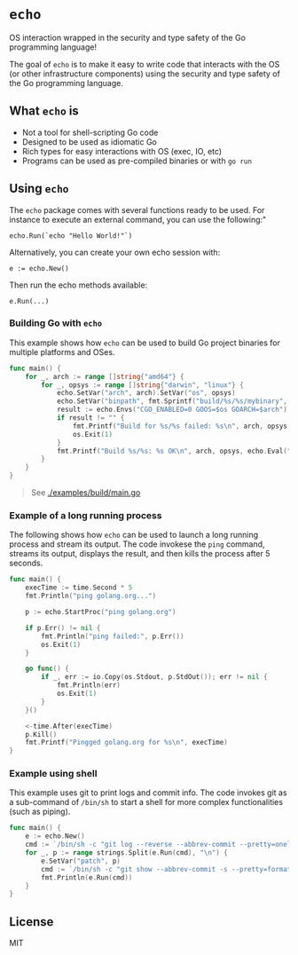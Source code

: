 # `echo` 
OS interaction wrapped in the security and type safety of the Go programming language!

The goal of `echo` is to make it easy to write code that interacts with the OS (or other infrastructure components) 
using the security and type safety of the Go programming language. 

## What `echo` is
* Not a tool for shell-scripting Go code
* Designed to be used as idiomatic Go
* Rich types for easy interactions with OS (exec, IO, etc)
* Programs can be used as pre-compiled binaries or with `go run`
   

## Using `echo`
The `echo` package comes with several functions ready to be used. For instance
to execute an external command, you can use the following:"
```
echo.Run(`echo "Hello World!"`)
```

Alternatively, you can create your own echo session with:
```
e := echo.New()
```
Then run the echo methods available:
```
e.Run(...)
```

### Building Go with `echo`
This example shows how `echo` can be used to build Go project binaries for multiple
platforms and OSes.
```go
func main() {
	for _, arch := range []string{"amd64"} {
		for _, opsys := range []string{"darwin", "linux"} {
			echo.SetVar("arch", arch).SetVar("os", opsys)
			echo.SetVar("binpath", fmt.Sprintf("build/%s/%s/mybinary", arch, opsys))
			result := echo.Envs("CGO_ENABLED=0 GOOS=$os GOARCH=$arch").Run("go build -o $binpath .")
			if result != "" {
				fmt.Printf("Build for %s/%s failed: %s\n", arch, opsys, result)
				os.Exit(1)
			}
			fmt.Printf("Build %s/%s: %s OK\n", arch, opsys, echo.Eval("$binpath"))
		}
	}
}
```
> See [./examples/build/main.go](./examples/build/main.go)

### Example of a long running process
The following shows how `echo` can be used to launch a long running process and stream 
its output. The code invokese the `ping` command, streams its output, displays the result,
and then kills the process after 5 seconds.

```go
func main() {
	execTime := time.Second * 5
	fmt.Println("ping golang.org...")

	p := echo.StartProc("ping golang.org")

	if p.Err() != nil {
		fmt.Println("ping failed:", p.Err())
		os.Exit(1)
	}

	go func() {
		if _, err := io.Copy(os.Stdout, p.StdOut()); err != nil {
			fmt.Println(err)
			os.Exit(1)
		}
	}()

	<-time.After(execTime)
	p.Kill()
	fmt.Printf("Pingged golang.org for %s\n", execTime)
}
```

### Example using shell 
This example uses git to print logs and commit info.
The code invokes git as a sub-command of `/bin/sh` to start a shell 
for more complex functionalities (such as piping).
```go
func main() {
	e := echo.New()
	cmd := `/bin/sh -c "git log --reverse --abbrev-commit --pretty=oneline | cut -d ' ' -f1"`
	for _, p := range strings.Split(e.Run(cmd), "\n") {
		e.SetVar("patch", p)
		cmd := `/bin/sh -c "git show --abbrev-commit -s --pretty=format:'%h %s (%an) %n' ${patch}"`
		fmt.Println(e.Run(cmd))
	}
}
```
## License
MIT